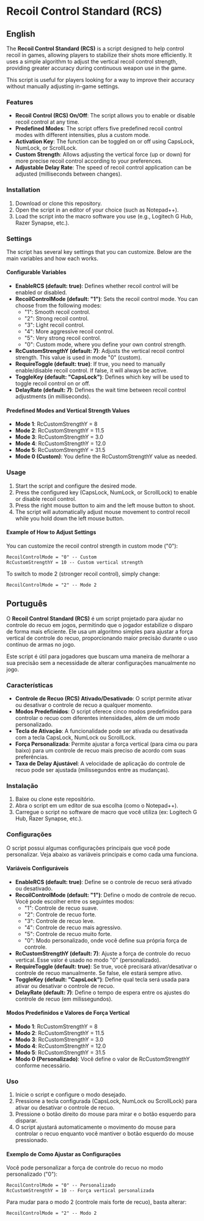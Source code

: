 # Recoil Control Standard (RCS)

## English

The **Recoil Control Standard (RCS)** is a script designed to help control recoil in games, allowing players to stabilize their shots more efficiently. It uses a simple algorithm to adjust the vertical recoil control strength, providing greater accuracy during continuous weapon use in the game.

This script is useful for players looking for a way to improve their accuracy without manually adjusting in-game settings.

### Features

- **Recoil Control (RCS) On/Off**: The script allows you to enable or disable recoil control at any time.
- **Predefined Modes**: The script offers five predefined recoil control modes with different intensities, plus a custom mode.
- **Activation Key**: The function can be toggled on or off using CapsLock, NumLock, or ScrollLock.
- **Custom Strength**: Allows adjusting the vertical force (up or down) for more precise recoil control according to your preferences.
- **Adjustable Delay Rate**: The speed of recoil control application can be adjusted (milliseconds between changes).

### Installation

1. Download or clone this repository.
2. Open the script in an editor of your choice (such as Notepad++).
3. Load the script into the macro software you use (e.g., Logitech G Hub, Razer Synapse, etc.).

### Settings

The script has several key settings that you can customize. Below are the main variables and how each works.

#### Configurable Variables

- **EnableRCS (default: true)**: Defines whether recoil control will be enabled or disabled.
- **RecoilControlMode (default: "1")**: Sets the recoil control mode. You can choose from the following modes:
    - "1": Smooth recoil control.
    - "2": Strong recoil control.
    - "3": Light recoil control.
    - "4": More aggressive recoil control.
    - "5": Very strong recoil control.
    - "0": Custom mode, where you define your own control strength.
- **RcCustomStrengthY (default: 7)**: Adjusts the vertical recoil control strength. This value is used in mode "0" (custom).
- **RequireToggle (default: true)**: If true, you need to manually enable/disable recoil control. If false, it will always be active.
- **ToggleKey (default: "CapsLock")**: Defines which key will be used to toggle recoil control on or off.
- **DelayRate (default: 7)**: Defines the wait time between recoil control adjustments (in milliseconds).

#### Predefined Modes and Vertical Strength Values

- **Mode 1**: RcCustomStrengthY = 8
- **Mode 2**: RcCustomStrengthY = 11.5
- **Mode 3**: RcCustomStrengthY = 3.0
- **Mode 4**: RcCustomStrengthY = 12.0
- **Mode 5**: RcCustomStrengthY = 31.5
- **Mode 0 (Custom)**: You define the RcCustomStrengthY value as needed.

### Usage

1. Start the script and configure the desired mode.
2. Press the configured key (CapsLock, NumLock, or ScrollLock) to enable or disable recoil control.
3. Press the right mouse button to aim and the left mouse button to shoot.
4. The script will automatically adjust mouse movement to control recoil while you hold down the left mouse button.

#### Example of How to Adjust Settings

You can customize the recoil control strength in custom mode ("0"):

```bash.lua:
RecoilControlMode = "0" -- Custom
RcCustomStrengthY = 10 -- Custom vertical strength
```

To switch to mode 2 (stronger recoil control), simply change:

```bash.lua:
RecoilControlMode = "2" -- Mode 2
```


## Português 

O **Recoil Control Standard (RCS)** é um script projetado para ajudar no controle do recuo em jogos, permitindo que o jogador estabilize o disparo de forma mais eficiente. Ele usa um algoritmo simples para ajustar a força vertical de controle do recuo, proporcionando maior precisão durante o uso contínuo de armas no jogo.

Este script é útil para jogadores que buscam uma maneira de melhorar a sua precisão sem a necessidade de alterar configurações manualmente no jogo.

### Características 

- **Controle de Recuo (RCS) Ativado/Desativado**: O script permite ativar ou desativar o controle de recuo a qualquer momento.
- **Modos Predefinidos**: O script oferece cinco modos predefinidos para controlar o recuo com diferentes intensidades, além de um modo personalizado.
- **Tecla de Ativação**: A funcionalidade pode ser ativada ou desativada com a tecla CapsLock, NumLock ou ScrollLock.
- **Força Personalizada**: Permite ajustar a força vertical (para cima ou para baixo) para um controle de recuo mais preciso de acordo com suas preferências.
- **Taxa de Delay Ajustável**: A velocidade de aplicação do controle de recuo pode ser ajustada (milissegundos entre as mudanças).

### Instalação 

1. Baixe ou clone este repositório.
2. Abra o script em um editor de sua escolha (como o Notepad++).
3. Carregue o script no software de macro que você utiliza (ex: Logitech G Hub, Razer Synapse, etc.).

### Configurações

O script possui algumas configurações principais que você pode personalizar. Veja abaixo as variáveis principais e como cada uma funciona.

#### Variáveis Configuráveis 

- **EnableRCS (default: true)**: Define se o controle de recuo será ativado ou desativado.
- **RecoilControlMode (default: "1")**: Define o modo de controle de recuo. Você pode escolher entre os seguintes modos:
    - "1": Controle de recuo suave.
    - "2": Controle de recuo forte.
    - "3": Controle de recuo leve.
    - "4": Controle de recuo mais agressivo.
    - "5": Controle de recuo muito forte.
    - "0": Modo personalizado, onde você define sua própria força de controle.
- **RcCustomStrengthY (default: 7)**: Ajuste a força de controle do recuo vertical. Esse valor é usado no modo "0" (personalizado).
- **RequireToggle (default: true)**: Se true, você precisará ativar/desativar o controle de recuo manualmente. Se false, ele estará sempre ativo.
- **ToggleKey (default: "CapsLock")**: Define qual tecla será usada para ativar ou desativar o controle de recuo.
- **DelayRate (default: 7)**: Define o tempo de espera entre os ajustes do controle de recuo (em milissegundos).

#### Modos Predefinidos e Valores de Força Vertical 

- **Modo 1**: RcCustomStrengthY = 8
- **Modo 2**: RcCustomStrengthY = 11.5
- **Modo 3**: RcCustomStrengthY = 3.0
- **Modo 4**: RcCustomStrengthY = 12.0
- **Modo 5**: RcCustomStrengthY = 31.5
- **Modo 0 (Personalizado)**: Você define o valor de RcCustomStrengthY conforme necessário.

### Uso

1. Inicie o script e configure o modo desejado.
2. Pressione a tecla configurada (CapsLock, NumLock ou ScrollLock) para ativar ou desativar o controle de recuo.
3. Pressione o botão direito do mouse para mirar e o botão esquerdo para disparar.
4. O script ajustará automaticamente o movimento do mouse para controlar o recuo enquanto você mantiver o botão esquerdo do mouse pressionado.

#### Exemplo de Como Ajustar as Configurações

Você pode personalizar a força de controle do recuo no modo personalizado ("0"):

```bash.lua:
RecoilControlMode = "0" -- Personalizado
RcCustomStrengthY = 10 -- Força vertical personalizada
```
Para mudar para o modo 2 (controle mais forte de recuo), basta alterar:

```bash.lua: 
RecoilControlMode = "2" -- Modo 2
```


